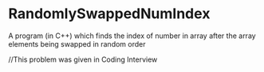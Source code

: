 # RandomlySwappedNumIndex
A program (in C++) which finds the index of number in array after the array elements being swapped in random order

//This problem was given in Coding Interview
